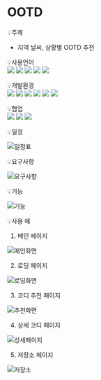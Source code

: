 # OOTD

💡주제
  - 지역 날씨, 상황별 OOTD 추천

<p display="inline-block">
    💡사용언어 <br>
      <img src="https://img.shields.io/badge/Java-007396?style=for-the-badge&logo=Java&logoColor=white">
      <img src="https://img.shields.io/badge/SQL-000000?style=for-the-badge&logo=SQL&logoColor=white">
      <img src="https://img.shields.io/badge/HTML5-E34F26?style=for-the-badge&logo=HTML5&logoColor=white"> 
      <img src="https://img.shields.io/badge/CSS3-1574B6?style=for-the-badge&logo=CSS3&logoColor=white"> 
      <img src="https://img.shields.io/badge/JavaScript-F7DF1E?style=for-the-badge&logo=JavaScript&logoColor=white">
</p>

<p display="inline-block">
    💡개발환경 <br>
      <img src="https://img.shields.io/badge/IntelliJ-000000?style=for-the-badge&logo=IntelliJ IDEA&logoColor=white">
      <img src="https://img.shields.io/badge/MariaDB-003545?style=for-the-badge&logo=MariaDB&logoColor=white">
      <img src="https://img.shields.io/badge/Spring-6D833F?style=for-the-badge&logo=Spring&logoColor=white">
      <img src="https://img.shields.io/badge/Spring Boot-6D833F?style=for-the-badge&logo=Spring Boot&logoColor=white">
      <img src="https://img.shields.io/badge/Amazon EC2-FF9900?style=for-the-badge&logo=Amazon EC2&logoColor=white">
      <img src="https://img.shields.io/badge/Ubuntu-E95420?style=for-the-badge&logo=Ubuntu&logoColor=white">
</p>

<p display="inline-block">
    💡협업 <br>
      <img src="https://img.shields.io/badge/Github-000000?style=for-the-badge&logo=github&logoColor=white">
      <img src="https://img.shields.io/badge/Slack-000000?style=for-the-badge&logo=Slack&logoColor=white">
      <img src="https://img.shields.io/badge/Notion-000000?style=for-the-badge&logo=Notion&logoColor=white">
</p>

💡일정

![일정표](https://user-images.githubusercontent.com/90664405/236689278-6b3a984c-5312-4a61-bff7-977db11e425e.png)


💡요구사항

![요구사항](https://user-images.githubusercontent.com/90664405/236689405-d144f826-0b79-40f1-a07f-db0cbe60db6d.png)

💡기능

![기능](https://user-images.githubusercontent.com/90664405/236689406-b1aae183-a1f3-4c09-803c-79a1ff3e245e.png)

💡사용 예

1. 메인 페이지

![메인화면](https://github.com/seungho3623/OOTD/assets/90664405/3af04cb5-5215-473b-accc-9758393e75a9)

2. 로딩 페이지

![로딩화면](https://github.com/seungho3623/OOTD/assets/90664405/2daeaea9-281b-4ffa-989d-aeed3df70859)

3. 코디 추천 페이지

![추천화면](https://github.com/seungho3623/OOTD/assets/90664405/59ca0bb8-af6d-4c3f-8023-18c437d6bfe2)

4. 상세 코디 페이지

![상세페이지](https://github.com/seungho3623/OOTD/assets/90664405/ce314e52-db0a-4bb7-99da-fd567a11ef9f)

5. 저장소 페이지
 
![저장소](https://github.com/seungho3623/OOTD/assets/90664405/cce2b7e5-6117-490d-b415-223da86acf07)


